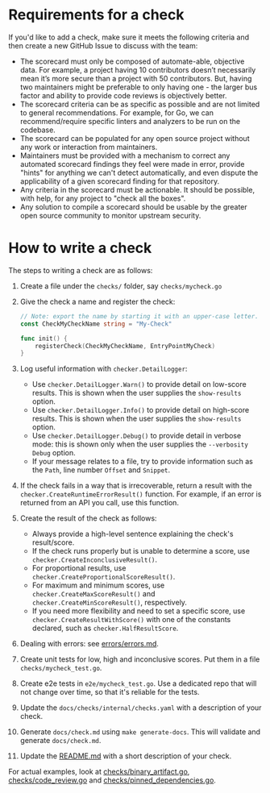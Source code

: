 # Requirements for a check

If you'd like to add a check, make sure it meets the following criteria and then
create a new GitHub Issue to discuss with the team:

-   The scorecard must only be composed of automate-able, objective data. For
    example, a project having 10 contributors doesn’t necessarily mean it’s more
    secure than a project with 50 contributors. But, having two maintainers
    might be preferable to only having one - the larger bus factor and ability
    to provide code reviews is objectively better.
-   The scorecard criteria can be as specific as possible and are not limited to
    general recommendations. For example, for Go, we can recommend/require
    specific linters and analyzers to be run on the codebase.
-   The scorecard can be populated for any open source project without any work
    or interaction from maintainers.
-   Maintainers must be provided with a mechanism to correct any automated
    scorecard findings they feel were made in error, provide "hints" for
    anything we can't detect automatically, and even dispute the applicability
    of a given scorecard finding for that repository.
-   Any criteria in the scorecard must be actionable. It should be possible,
    with help, for any project to "check all the boxes".
-   Any solution to compile a scorecard should be usable by the greater open
    source community to monitor upstream security.

# How to write a check

The steps to writing a check are as follows:

1.  Create a file under the `checks/` folder, say `checks/mycheck.go`
2.  Give the check a name and register the check:

    ```go
    // Note: export the name by starting it with an upper-case letter.
    const CheckMyCheckName string = "My-Check"

    func init() {
        registerCheck(CheckMyCheckName, EntryPointMyCheck)
    }
    ```

3.  Log useful information with `checker.DetailLogger`:

    *   Use `checker.DetailLogger.Warn()` to provide detail on low-score
        results. This is shown when the user supplies the `show-results` option.
    *   Use `checker.DetailLogger.Info()` to provide detail on high-score
        results. This is shown when the user supplies the `show-results` option.
    *   Use `checker.DetailLogger.Debug()` to provide detail in verbose mode:
        this is shown only when the user supplies the `--verbosity Debug`
        option.
    *   If your message relates to a file, try to provide information such as
        the `Path`, line number `Offset` and `Snippet`.

4.  If the check fails in a way that is irrecoverable, return a result with the
    `checker.CreateRuntimeErrorResult()` function. For example, if an error is
    returned from an API you call, use this function.

5.  Create the result of the check as follows:

    *   Always provide a high-level sentence explaining the check's
        result/score.
    *   If the check runs properly but is unable to determine a score, use
        `checker.CreateInconclusiveResult()`.
    *   For proportional results, use `checker.CreateProportionalScoreResult()`.
    *   For maximum and minimum scores, use `checker.CreateMaxScoreResult()` and
        `checker.CreateMinScoreResult()`, respectively.
    *   If you need more flexibility and need to set a specific score, use
        `checker.CreateResultWithScore()` with one of the constants declared,
        such as `checker.HalfResultScore`.

6.  Dealing with errors: see [errors/errors.md](/errors/errors.md).

7.  Create unit tests for low, high and inconclusive scores. Put them in a file
    `checks/mycheck_test.go`.

8.  Create e2e tests in `e2e/mycheck_test.go`. Use a dedicated repo that will
    not change over time, so that it's reliable for the tests.

9.  Update the `docs/checks/internal/checks.yaml` with a description of your check.

10. Generate `docs/check.md` using `make generate-docs`. This will validate and
    generate `docs/check.md`.

11. Update the [README.md](https://github.com/ossf/scorecard#scorecard-checks)
    with a short description of your check.

For actual examples, look at [checks/binary_artifact.go](binary_artifact.go),
[checks/code_review.go](code_review.go) and
[checks/pinned_dependencies.go](pinned_dependencies.go).
